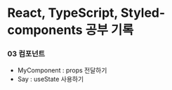 # React, TypeScript, Styled-components 공부 기록

### 03 컴포넌트

- MyComponent : props 전달하기
- Say : useState 사용하기
